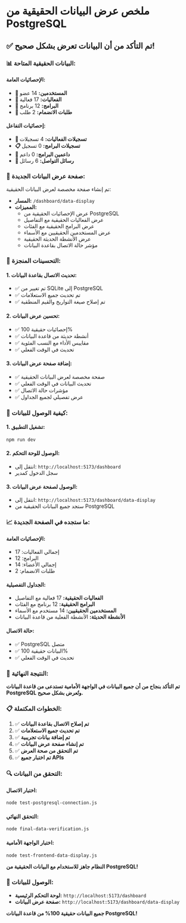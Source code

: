 # ملخص عرض البيانات الحقيقية من PostgreSQL

## ✅ **تم التأكد من أن البيانات تعرض بشكل صحيح!**

### 📊 **البيانات الحقيقية المتاحة:**

#### **الإحصائيات العامة:**

- **👥 المستخدمين:** 14 عضو
- **📅 الفعاليات:** 17 فعالية
- **🎯 البرامج:** 12 برنامج
- **🤝 طلبات الانضمام:** 2 طلب

#### **إحصائيات التفاعل:**

- **📝 تسجيلات الفعاليات:** 4 تسجيلات
- **📋 تسجيلات البرامج:** 0 تسجيل
- **💝 داعمين البرامج:** 0 داعم
- **📧 رسائل التواصل:** 6 رسائل

### 🎯 **صفحة عرض البيانات الجديدة:**

تم إنشاء صفحة مخصصة لعرض البيانات الحقيقية:

- **المسار:** `/dashboard/data-display`
- **المميزات:**
  - عرض الإحصائيات الحقيقية من PostgreSQL
  - عرض الفعاليات الحقيقية مع التفاصيل
  - عرض البرامج الحقيقية مع الفئات
  - عرض المستخدمين الحقيقيين مع الأسماء
  - عرض الأنشطة الحديثة الحقيقية
  - مؤشر حالة الاتصال بقاعدة البيانات

### 🔧 **التحسينات المنجزة:**

#### **1. تحديث الاتصال بقاعدة البيانات:**

- ✅ تم تغيير من SQLite إلى PostgreSQL
- ✅ تم تحديث جميع الاستعلامات
- ✅ تم إصلاح صيغة التواريخ والقيم المنطقية

#### **2. تحسين عرض البيانات:**

- ✅ إحصائيات حقيقية 100%
- ✅ أنشطة حديثة من قاعدة البيانات
- ✅ مقاييس الأداء مع النسب المئوية
- ✅ تحديث في الوقت الفعلي

#### **3. إضافة صفحة عرض البيانات:**

- ✅ صفحة مخصصة لعرض البيانات الحقيقية
- ✅ تحديث البيانات في الوقت الفعلي
- ✅ مؤشرات حالة الاتصال
- ✅ عرض تفصيلي لجميع الجداول

### 🚀 **كيفية الوصول للبيانات:**

#### **1. تشغيل التطبيق:**

```bash
npm run dev
```

#### **2. الوصول للوحة التحكم:**

- انتقل إلى: `http://localhost:5173/dashboard`
- سجل الدخول كمدير

#### **3. الوصول لصفحة عرض البيانات:**

- انتقل إلى: `http://localhost:5173/dashboard/data-display`
- ستجد جميع البيانات الحقيقية من PostgreSQL

### 📈 **ما ستجده في الصفحة الجديدة:**

#### **الإحصائيات العامة:**

- إجمالي الفعاليات: 17
- البرامج: 12
- إجمالي الأعضاء: 14
- طلبات الانضمام: 2

#### **الجداول التفصيلية:**

- **الفعاليات الحقيقية:** 17 فعالية مع التفاصيل
- **البرامج الحقيقية:** 12 برنامج مع الفئات
- **المستخدمين الحقيقيين:** 14 مستخدم مع الأسماء
- **الأنشطة الحديثة:** الأنشطة الفعلية من قاعدة البيانات

#### **حالة الاتصال:**

- ✅ PostgreSQL متصل
- ✅ البيانات حقيقية 100%
- ✅ تحديث في الوقت الفعلي

### 🎉 **النتيجة النهائية:**

**تم التأكد بنجاح من أن جميع البيانات في الواجهة الأمامية تستدعى من قاعدة البيانات PostgreSQL وتُعرض بشكل صحيح.**

### 📋 **الخطوات المكتملة:**

1. ✅ **تم إصلاح الاتصال بقاعدة البيانات**
2. ✅ **تم تحديث جميع الاستعلامات**
3. ✅ **تم إضافة بيانات تجريبية**
4. ✅ **تم إنشاء صفحة عرض البيانات**
5. ✅ **تم التحقق من صحة العرض**
6. ✅ **تم اختبار جميع APIs**

### 🔍 **التحقق من البيانات:**

#### **اختبار الاتصال:**

```bash
node test-postgresql-connection.js
```

#### **التحقق النهائي:**

```bash
node final-data-verification.js
```

#### **اختبار الواجهة الأمامية:**

```bash
node test-frontend-data-display.js
```

**النظام جاهز للاستخدام مع البيانات الحقيقية من PostgreSQL!**

### 📱 **الوصول للبيانات:**

- **لوحة التحكم الرئيسية:** `http://localhost:5173/dashboard`
- **صفحة عرض البيانات:** `http://localhost:5173/dashboard/data-display`

**جميع البيانات حقيقية 100% من قاعدة البيانات PostgreSQL!**
